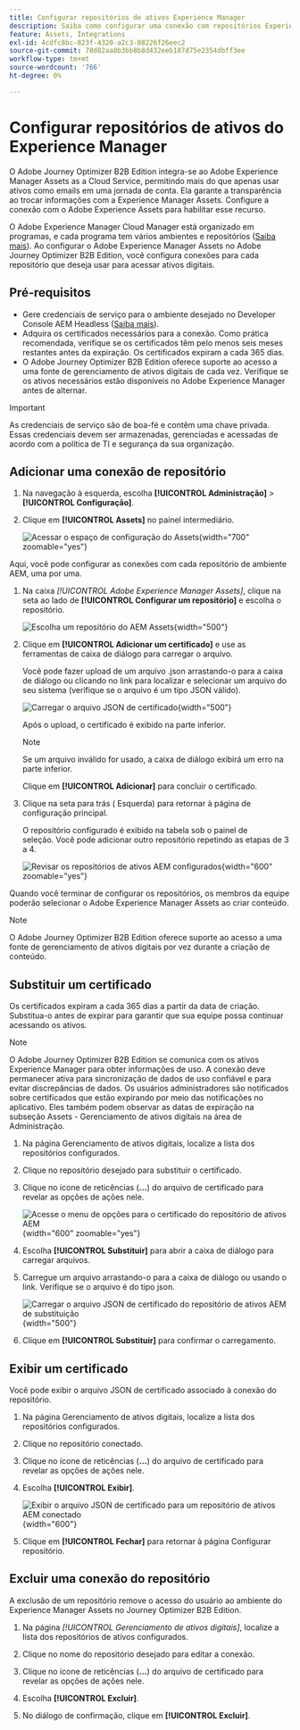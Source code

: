 ```yaml
---
title: Configurar repositórios de ativos Experience Manager
description: Saiba como configurar uma conexão com repositórios Experience Manager Assets para usar na criação de conteúdo do Journey Optimizer B2B Edition.
feature: Assets, Integrations
exl-id: 4cdfc8bc-823f-4320-a2c3-08226f26eec2
source-git-commit: 78d82aa8b3bb8b8d432eeb187d75e2354dbff3ee
workflow-type: tm+mt
source-wordcount: '766'
ht-degree: 0%

---
```


# Configurar repositórios de ativos do Experience Manager

O Adobe Journey Optimizer B2B Edition integra-se ao Adobe Experience Manager Assets as a Cloud Service, permitindo mais do que apenas usar ativos como emails em uma jornada de conta. Ela garante a transparência ao trocar informações com a Experience Manager Assets. Configure a conexão com o Adobe Experience Assets para habilitar esse recurso.

O Adobe Experience Manager Cloud Manager está organizado em programas, e cada programa tem vários ambientes e repositórios ([Saiba mais](https://experienceleague.adobe.com/en/docs/experience-manager-cloud-service/content/implementing/using-cloud-manager/programs/program-types)). Ao configurar o Adobe Experience Manager Assets no Adobe Journey Optimizer B2B Edition, você configura conexões para cada repositório que deseja usar para acessar ativos digitais.

## Pré-requisitos

* Gere credenciais de serviço para o ambiente desejado no Developer Console AEM Headless ([Saiba mais](https://experienceleague.adobe.com/en/docs/experience-manager-learn/getting-started-with-aem-headless/authentication/service-credentials#generate-service-credentials)).
* Adquira os certificados necessários para a conexão. Como prática recomendada, verifique se os certificados têm pelo menos seis meses restantes antes da expiração. Os certificados expiram a cada 365 dias.
* O Adobe Journey Optimizer B2B Edition oferece suporte ao acesso a uma fonte de gerenciamento de ativos digitais de cada vez. Verifique se os ativos necessários estão disponíveis no Adobe Experience Manager antes de alternar.

>[!IMPORTANT]
>
>As credenciais de serviço são de boa-fé e contêm uma chave privada. Essas credenciais devem ser armazenadas, gerenciadas e acessadas de acordo com a política de TI e segurança da sua organização.

## Adicionar uma conexão de repositório

1. Na navegação à esquerda, escolha **[!UICONTROL Administração]** > **[!UICONTROL Configuração]**.

1. Clique em **[!UICONTROL Assets]** no painel intermediário.

   ![Acessar o espaço de configuração do Assets](./assets/configuration-assets-aem.png){width="700" zoomable="yes"}

<!--   The default digital asset management option is configured as `Adobe Marketo Engage`.
-->
Aqui, você pode configurar as conexões com cada repositório de ambiente AEM, uma por uma.

1. Na caixa _[!UICONTROL Adobe Experience Manager Assets]_, clique na seta ao lado de **[!UICONTROL Configurar um repositório]** e escolha o repositório.

   ![Escolha um repositório do AEM Assets](./assets/configure-assets-aem-choose-respository.png){width="500"}

1. Clique em **[!UICONTROL Adicionar um certificado]** e use as ferramentas de caixa de diálogo para carregar o arquivo.

   Você pode fazer upload de um arquivo .json arrastando-o para a caixa de diálogo ou clicando no link para localizar e selecionar um arquivo do seu sistema (verifique se o arquivo é um tipo JSON válido).

   ![Carregar o arquivo JSON de certificado](./assets/configuration-assets-aem-upload-cert.png){width="500"}

   Após o upload, o certificado é exibido na parte inferior.

   >[!NOTE]
   >
   >Se um arquivo inválido for usado, a caixa de diálogo exibirá um erro na parte inferior.

   Clique em **[!UICONTROL Adicionar]** para concluir o certificado.

1. Clique na seta para trás ( Esquerda) para retornar à página de configuração principal.

   O repositório configurado é exibido na tabela sob o painel de seleção. Você pode adicionar outro repositório repetindo as etapas de 3 a 4.

   ![Revisar os repositórios de ativos AEM configurados](./assets/configuration-assets-aem-repositories.png){width="600" zoomable="yes"}

Quando você terminar de configurar os repositórios, os membros da equipe poderão selecionar o Adobe Experience Manager Assets ao criar conteúdo.

>[!NOTE]
>
>O Adobe Journey Optimizer B2B Edition oferece suporte ao acesso a uma fonte de gerenciamento de ativos digitais por vez durante a criação de conteúdo. 

## Substituir um certificado

Os certificados expiram a cada 365 dias a partir da data de criação. Substitua-o antes de expirar para garantir que sua equipe possa continuar acessando os ativos.

>[!NOTE]
>
>O Adobe Journey Optimizer B2B Edition se comunica com os ativos Experience Manager para obter informações de uso. A conexão deve permanecer ativa para sincronização de dados de uso confiável e para evitar discrepâncias de dados. Os usuários administradores são notificados sobre certificados que estão expirando por meio das notificações no aplicativo. Eles também podem observar as datas de expiração na subseção Assets - Gerenciamento de ativos digitais na área de Administração.

1. Na página Gerenciamento de ativos digitais, localize a lista dos repositórios configurados.

1. Clique no repositório desejado para substituir o certificado.

1. Clique no ícone de reticências (**...**) do arquivo de certificado para revelar as opções de ações nele.

   ![Acesse o menu de opções para o certificado do repositório de ativos AEM](./assets/configuration-assets-aem-repo-menu.png){width="600" zoomable="yes"}

1. Escolha **[!UICONTROL Substituir]** para abrir a caixa de diálogo para carregar arquivos.

1. Carregue um arquivo arrastando-o para a caixa de diálogo ou usando o link. Verifique se o arquivo é do tipo json.

   ![Carregar o arquivo JSON de certificado do repositório de ativos AEM de substituição](./assets/configuration-assets-aem-upload-replacement-cert.png){width="500"}

1. Clique em **[!UICONTROL Substituir]** para confirmar o carregamento.

## Exibir um certificado

Você pode exibir o arquivo JSON de certificado associado à conexão do repositório.

1. Na página Gerenciamento de ativos digitais, localize a lista dos repositórios configurados.

1. Clique no repositório conectado.

1. Clique no ícone de reticências (**...**) do arquivo de certificado para revelar as opções de ações nele.

1. Escolha **[!UICONTROL Exibir]**.

   ![Exibir o arquivo JSON de certificado para um repositório de ativos AEM conectado](./assets/configuration-assets-aem-view-cert.png){width="600"}

1. Clique em **[!UICONTROL Fechar]** para retornar à página Configurar repositório.

## Excluir uma conexão do repositório

A exclusão de um repositório remove o acesso do usuário ao ambiente do Experience Manager Assets no Journey Optimizer B2B Edition.

1. Na página _[!UICONTROL Gerenciamento de ativos digitais]_, localize a lista dos repositórios de ativos configurados.

1. Clique no nome do repositório desejado para editar a conexão.

1. Clique no ícone de reticências (**...**) do arquivo de certificado para revelar as opções de ações nele.

1. Escolha **[!UICONTROL Excluir]**.

1. No diálogo de confirmação, clique em **[!UICONTROL Excluir]**.
<!--

## Switch back to Adobe Marketo Engage Assets

Select Adobe Marketo Engage digital asset management in the Assets section.

After the confirmation, the Adobe Marketo Engage assets library is available for users.
-->
